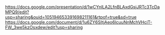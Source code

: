 
https://docs.google.com/presentation/d/1wCYnlLA2LfnBLAxdGsjJRTc3TcDaMPQ9/edit?usp=sharing&ouid=105194653391698211161&rtpof=true&sd=true
https://docs.google.com/document/d/1u6ZY6SItjAeo6lcuuNnMchVHciT-FW_3we5kzOsxdew/edit?usp=sharing
